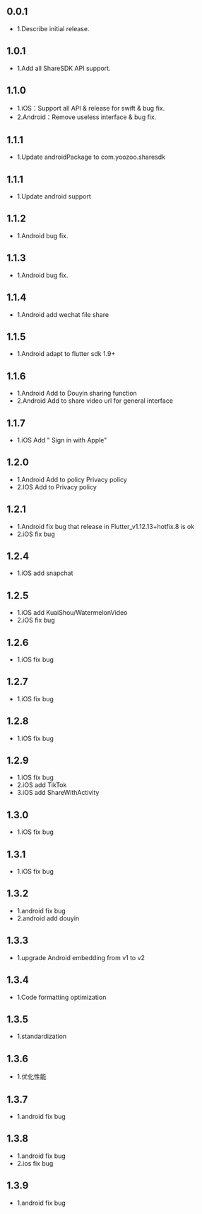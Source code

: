 ## 0.0.1

* 1.Describe initial release.

## 1.0.1

* 1.Add all ShareSDK API support.

## 1.1.0

* 1.iOS：Support all API & release for swift & bug fix.
* 2.Android：Remove useless interface & bug fix.

## 1.1.1

* 1.Update androidPackage to com.yoozoo.sharesdk

## 1.1.1

* 1.Update android support

## 1.1.2

* 1.Android bug fix.

## 1.1.3

* 1.Android bug fix.

## 1.1.4

* 1.Android add wechat file share

## 1.1.5
* 1.Android  adapt to flutter sdk 1.9+

## 1.1.6
* 1.Android Add to Douyin sharing function
* 2.Android Add to share video url for general interface

## 1.1.7
* 1.iOS Add " Sign in with Apple"

## 1.2.0
* 1.Android Add to policy Privacy policy
* 2.IOS Add to Privacy policy

## 1.2.1
* 1.Android fix bug that release in Flutter_v1.12.13+hotfix.8 is ok
* 2.iOS fix bug

## 1.2.4

* 1.iOS add snapchat

## 1.2.5

* 1.iOS add KuaiShou/WatermelonVideo
* 2.iOS fix bug

## 1.2.6
* 1.iOS fix bug

## 1.2.7
* 1.iOS fix  bug

## 1.2.8
* 1.iOS fix  bug

## 1.2.9
* 1.iOS fix  bug
* 2.iOS add TikTok
* 3.iOS add ShareWithActivity

## 1.3.0
* 1.iOS fix  bug

## 1.3.1
* 1.iOS fix  bug

## 1.3.2
* 1.android fix bug
* 2.android add douyin

## 1.3.3
* 1.upgrade Android embedding from v1 to v2

## 1.3.4
* 1.Code formatting optimization

## 1.3.5
* 1.standardization

## 1.3.6
* 1.优化性能

## 1.3.7
* 1.android fix bug

## 1.3.8
* 1.android fix bug
* 2.ios fix bug

## 1.3.9
* 1.android fix bug
